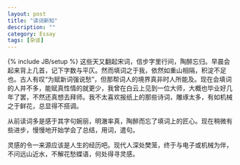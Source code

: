 ```yaml
---
layout: post
title: "读词新知"
description: ""
category: Essay
tags: [杂谈]
---
```

{% include JB/setup %}
这些天又翻起宋词，信步字里行间，陶醉忘归。早晨会起来背上几首，记下字数与平仄。然而填词之于我，依然如重山相隔，积淀不足也。古人有叹“为赋新词强说愁”，但那帮词人的境界真非时人所能及。现在会填词的人并不多，能赋真性情的就更少，我曾在白云上见到一位大师，大概也毕业好几年了罢，不然还真想去拜师。我不太喜欢报纸上的那些诗词，雕琢太多，有如机械之于鲜花，总显得不搭调。

从前读词多是感于其字句婉丽，明澈率真，陶醉而忘了填词上的匠心。现在稍微有些进步，慢慢地开始学会了总结，用词，遣句。

灵感的令一来源应该是人生的经历吧。现代人深处樊笼，终于与电子或机械为伴，不问远山近水，不解花愁蝶语，何处得寻灵感。